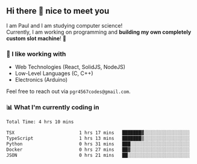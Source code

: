## Hi there 👋 nice to meet you

I am Paul and I am studying computer science!  
Currently, I am working on programming and **building my own completely custom slot machine**! 🎰

### 🔭 I like working with
- Web Technologies (React, SolidJS, NodeJS)
- Low-Level Languages (C, C++)
- Electronics (Arduino)

Feel free to reach out via `pgr4567codes@gmail.com`.

### 📊 What I'm currently coding in
<!--START_SECTION:waka-->

```txt
Total Time: 4 hrs 10 mins

TSX                        1 hrs 17 mins   ███████▓░░░░░░░░░░░░░░░░░   30.81 %
TypeScript                 1 hrs 13 mins   ███████▒░░░░░░░░░░░░░░░░░   29.37 %
Python                     0 hrs 31 mins   ███░░░░░░░░░░░░░░░░░░░░░░   12.53 %
Docker                     0 hrs 27 mins   ██▓░░░░░░░░░░░░░░░░░░░░░░   10.78 %
JSON                       0 hrs 21 mins   ██░░░░░░░░░░░░░░░░░░░░░░░   08.57 %
```

<!--END_SECTION:waka-->
